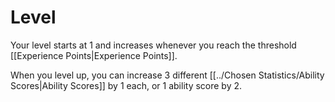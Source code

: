 # Level

Your level starts at 1 and increases whenever you reach the threshold [[Experience Points\|Experience Points]].

When you level up, you can increase 3 different [[../Chosen Statistics/Ability Scores\|Ability Scores]] by 1 each, or 1 ability score by 2.